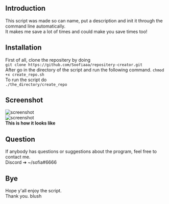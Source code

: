 ## Introduction
This script was made so can name, put a description and init it through the command line automatically. <br/>
It makes me save a lot of times and could make you save times too! <br/>

## Installation
First of all, clone the repositery by doing <br/>
`git clone https://github.com/Soofiaaa/repositery-creator.git` <br/>
After go in the directory of the script and run the following command.
`chmod +x create_repo.sh` <br/>
To run the script do <br/>
`./the_directory/create_repo`

## Screenshot
![screenshot](https://github.com/Soofiaaa/repositery-creator/blob/main/Screenshot/Screenshot.png) <br/>
![screenshot](https://github.com/Soofiaaa/repositery-creator/blob/main/Screenshot/Screenshot1.png) <br/>
**This is how it looks like**

## Question
If anybody has questions or suggestions about the program, feel free to contact me. <br/>
Discord ➔ ~/sofia#6666 <br/>

## Bye
Hope y'all enjoy the script. <br/>
Thank you. blush

